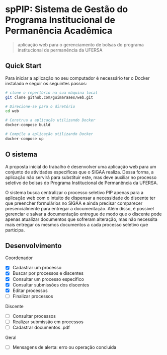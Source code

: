 # spPIP: Sistema de Gestão do Programa Institucional de Permanência Acadêmica

> aplicação web para o gerenciamento de bolsas do programa institucional de permanência da UFERSA

## Quick Start

Para iniciar a aplicação no seu computador é necessário ter o Docker instalado e seguir os seguintes passos:

```bash
# clone o repertório na sua máquina local
git clone github.com/guimaraaes/web.git

# Direcione-se para o diretório
cd web

# Construa a aplicação utilizando Docker
docker-compose build

# Compile a aplicação utilizando Docker
docker-compose up
```

## O sistema

A proposta inicial do trabalho é desenvolver uma aplicação web para um conjunto de atividades específicas que o SIGAA realiza. Dessa forma, a aplicação não servirá para substituir este, mas deve auxiliar no processo seletivo de bolsas do Programa Institucional de Permanência da UFERSA.

O sistema busca centralizar o processo seletivo PIP apenas para a aplicação web com o intuito de dispensar a necessidade do discente ter que preencher formulários no SIGAA e ainda precisar comparecer presencialmente para entregar a documentação. Além disso, é possível gerenciar e salvar a documentação entregue de modo que o discente pode apenas atualizar documentos que sofreram alteração, mas não necessita mais entregar os mesmos documentos a cada processo seletivo que participa.

## Desenvolvimento

Coordenador

- [x] Cadastrar um processo
- [x] Buscar por processos e discentes
- [x] Consultar um processo específico
- [x] Consultar submissões dos discentes
- [x] Editar processos
- [ ] Finalizar processos
<!-- - [ ] Excluir processos -->

Discente

- [ ] Consultar processos
- [ ] Realizar submissão em processos
- [ ] Cadastrar documentos .pdf
<!-- - [ ] Envio de e-mail para o discente -->

Geral

- [ ] Mensagens de alerta: erro ou operação concluída
